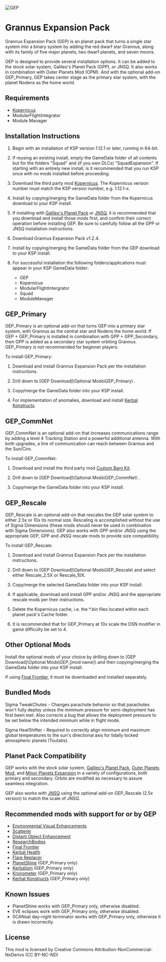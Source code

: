 ﻿![GEP](https://i.imgur.com/FYW1iTU.jpg)
# Grannus Expansion Pack

Grannus Expansion Pack (GEP) is an planet pack that turns a single star system into a binary system by adding the red dwarf star Grannus, along with its family of five major planets, two dwarf planets, and seven moons.

GEP is designed to provide several installation options. It can be added to the stock solar system, Galileo's Planet Pack (GPP), or JNSQ. It also works in combination with Outer Planets Mod (OPM).  And with the optional add-on GEP_Primary, GEP takes center stage as the primary star system, with the planet Nodens as the home world.

## Requirements

  * [Kopernicus](https://github.com/Kopernicus/Kopernicus/releases)
  * ModularFlightIntegrator
  * Module Manager
  
## Installation Instructions

1. Begin with an installation of KSP version 1.12.1 or later, running in 64-bit.

2. If reusing an existing install, empty the GameData folder of all contents but for the folders "Squad" and (if you own DLCs) "SquadExpansion". If starting with an entirely new install, is it recommended that you run KSP once with no mods installed before proceeding.

3. Download the third party mod [Kopernicus](https://github.com/Kopernicus/Kopernicus/releases). The Kopernicus version number must match the KSP version number, e.g. 1.12.1-x.

4. Install by copying/merging the GameData folder from the Kopernicus download to your KSP install.

5. If installing with [Galileo's Planet Pack](https://github.com/Galileo88/Galileos-Planet-Pack/releases) or [JNSQ](https://github.com/Galileo88/JNSQ/releases), it is recommended that you download and install those mods first, and confirm their correct operation before installing GEP. Be sure to carefully follow all the GPP or JNSQ installation instructions.

6. Download Grannus Expansion Pack v1.2.4.

7. Install by copying/merging the GameData folder from the GEP download to your KSP install.

8. For successful installation the following folders/applications must appear in your KSP GameData folder:
   * GEP
   * Kopernicus
   * ModularFlightIntergrator
   * Squad
   * ModuleManager

## GEP_Primary

GEP_Primary is an optional add-on that turns GEP into a primary star system, with Grannus as the central star and Nodens the home world. If GEP + GEP_Primary is installed in combination with GPP + GPP_Secondary, then GPP is added as a secondary star system orbiting Grannus. GEP_Primary is not recommended for beginner players.

To install GEP_Primary:

1. Download and install Grannus Expansion Pack per the installation instructions.

2. Drill down to [GEP Download]\Optional Mods\GEP_Primary\ .

3. Copy/merge the GameData folder into your KSP install.

4. For implementation of anomalies, download and install [Kerbal Konstructs](https://github.com/GER-Space/Kerbal-Konstructs/releases).

## GEP_CommNet

GEP_CommNet is an optional add-on that increases communications range by adding a level 4 Tracking Station and a powerful additional antenna. With both upgrades, a line of communication can reach between Grannus and the Sun/Ciro.

To install GEP_CommNet:

1. Download and install the third party mod [Custom Barn Kit](https://ksp.sarbian.com/jenkins/job/CustomBarnKit/).

2. Drill down to [GEP Download]\Optional Mods\GEP_CommNet\ .

3. Copy/merge the GameData folder into your KSP install.

## GEP_Rescale

GEP_Rescale is an optional add-on that rescales the GEP solar system to either 2.5x or 10x its normal size. Rescaling is accomplished without the use of Sigma Dimensions (these mods should never be used in combination with Sigma Dimensions). GEP also works with GPP and/or JNSQ using the appropriate GEP, GPP and JNSQ rescale mods to provide size compatibility.

To install GEP_Rescale:

1. Download and install Grannus Expansion Pack per the installation instructions.

2. Drill down to [GEP Download]\Optional Mods\GEP_Rescale\ and select either Rescale_2.5X or Rescale_10X.

3. Copy/merge the selected GameData folder into your KSP install.

4. If applicable, download and install GPP and/or JNSQ and the appropriate rescale mods per their instructions.

5. Delete the Kopernicus cache, i.e. the *.bin files located within each planet pack's Cache folder.

6. It is recommended that for GEP_Primary at 10x scale the DSN modifier in game difficulty be set to 4.

## Other Optional Mods

Install the optional mods of your choice by drilling down to [GEP Download]\Optional Mods\GEP_[mod name]\ and then copying/merging the GameData folder into your KSP install.

If using [Final Frontier](https://spacedock.info/mod/580/Final%20Frontier), it must be downloaded and installed separately.

## Bundled Mods

Sigma TweakChutes - Changes parachute behavior so that parachutes won't fully deploy unless the minimum pressure for semi-deployment has first been met. Also corrects a bug that allows the deployment pressure to be set below the intended minimum while in flight mode.

Sigma HeatShifter - Required to correctly align minimum and maximum global temperatures to the sun's directional axis for tidally locked atmospheric planets (Toutatis).

## Planet Pack Compatibility

GEP works with the stock solar system, [Galileo's Planet Pack](https://github.com/Galileo88/Galileos-Planet-Pack/releases), [Outer Planets Mod](https://github.com/Poodmund/Outer-Planets-Mod/releases), and [Minor Planets Expansion](https://spacedock.info/mod/2383/Minor%20Planets%20Expansion?ga=%3CGame+3102+%27Kerbal+Space+Program%27%3E) in a variety of configurations, both primary and secondary. Orbits are modified as necessary to assure seamless integration.

GEP also works with [JNSQ](https://github.com/Galileo88/JNSQ/releases) using the optional add-on GEP_Rescale (2.5x version) to match the scale of JNSQ.

## Recommended mods with support for or by GEP

  * [Environmental Visual Enhancements](https://github.com/WazWaz/EnvironmentalVisualEnhancements/releases)
  * [Scatterer](https://spacedock.info/mod/141/scatterer)
  * [Distant Object Enhancement](https://github.com/MOARdV/DistantObject/releases)
  * [ResearchBodies](https://github.com/JPLRepo/ResearchBodies/releases)
  * [Final Frontier](https://spacedock.info/mod/580/Final%20Frontier)
  * [Kerbal Health](https://github.com/GarwelGarwel/KerbalHealth/releases)
  * [Flare Replacer](https://github.com/Galileo88/FlareReplacer/releases)
  * [PlanetShine](https://github.com/prestja/ksp-planetshine/releases) (GEP_Primary only)
  * [Kerbalism](https://github.com/Kerbalism/Kerbalism/releases) (GEP_Primary only)
  * [Kronometer](https://github.com/StollD/Kronometer/releases) (GEP_Primary only)
  * [Kerbal Konstructs](https://github.com/GER-Space/Kerbal-Konstructs/releases) (GEP_Primary only)

## Known Issues

  * PlanetShine works with GEP_Primary only, otherwise disabled.
  * EVE eclipses work with GEP_Primary only, otherwise disabled.
  * SCANsat day-night terminator works with GEP_Primary only, otherwise it is drawn incorrectly.

## License

This mod is licensed by Creative Commons Attribution-NonCommercial-NoDerivs (CC BY-NC-ND)